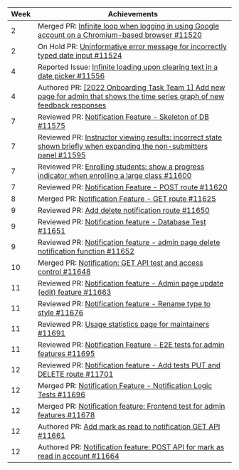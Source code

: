 | Week | Achievements |
| ---- | ------------ |
| 2 | Merged PR: [Infinite loop when logging in using Google account on a Chromium-based browser #11520](https://github.com/TEAMMATES/teammates/pull/11530) |
| 2 | On Hold PR: [Uninformative error message for incorrectly typed date input #11524](https://github.com/TEAMMATES/teammates/pull/11524) |
| 4 | Reported Issue: [Infinite loading upon clearing text in a date picker #11556](https://github.com/TEAMMATES/teammates/issues/11556)|
| 4 | Authored PR: [[2022 Onboarding Task Team 1] Add new page for admin that shows the time series graph of new feedback responses](https://github.com/ziqing26/teammates/pull/3) |
| 7 | Reviewed PR: [Notification Feature - Skeleton of DB #11575](https://github.com/TEAMMATES/teammates/pull/11575) |
| 7 | Reviewed PR: [Instructor viewing results: incorrect state shown briefly when expanding the non-submitters panel #11595](https://github.com/TEAMMATES/teammates/pull/11595) |
| 7 | Reviewed PR: [Enrolling students: show a progress indicator when enrolling a large class #11600](https://github.com/TEAMMATES/teammates/pull/11600)
| 7 | Reviewed PR: [Notification Feature - POST route #11620](https://github.com/TEAMMATES/teammates/pull/11620)
| 8 | Merged PR: [Notification Feature - GET route #11625](https://github.com/TEAMMATES/teammates/pull/11625) |
| 9 | Reviewed PR: [Add delete notification route #11650](https://github.com/TEAMMATES/teammates/pull/11650) |
| 9 | Reviewed PR: [Notification feature - Database Test #11651](https://github.com/TEAMMATES/teammates/pull/11651) |
| 9 | Reviewed PR: [Notification feature - admin page delete notification function #11652](https://github.com/TEAMMATES/teammates/pull/11652) |
| 10 | Merged PR: [Notification: GET API test and access control #11648](https://github.com/TEAMMATES/teammates/pull/11648) |
| 11 | Reviewed PR: [Notification feature - Admin page update (edit) feature #11663](https://github.com/TEAMMATES/teammates/pull/11663)
| 11 | Reviewed PR: [Notification feature - Rename type to style #11676](https://github.com/TEAMMATES/teammates/pull/11676) |
| 11 | Reviewed PR: [Usage statistics page for maintainers #11691](https://github.com/TEAMMATES/teammates/pull/11691) |
| 11 | Reviewed PR: [Notification Feature - E2E tests for admin features #11695](https://github.com/TEAMMATES/teammates/pull/11695) |
| 12 | Reviewed PR: [Notification feature - Add tests PUT and DELETE route #11701](https://github.com/TEAMMATES/teammates/pull/11701)
| 12 | Merged PR: [Notification Feature - Notification Logic Tests #11696](https://github.com/TEAMMATES/teammates/pull/11696) |
| 12 | Merged PR: [Notification feature: Frontend test for admin features #11678](https://github.com/TEAMMATES/teammates/pull/11678) |
| 12 | Authored PR: [Add mark as read to notification GET API #11661](https://github.com/TEAMMATES/teammates/pull/11661) |
| 12 | Authored PR: [Notification feature: POST API for mark as read in account #11664](https://github.com/TEAMMATES/teammates/pull/11664#) |
